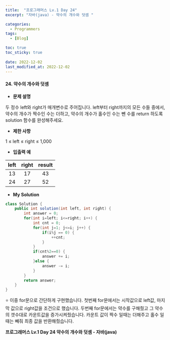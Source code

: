 ```yaml
---
title:  "프로그래머스 Lv.1 Day 24"
excerpt: "자바(java) - 약수의 개수와 덧셈 "

categories:
  - Programmers
tags:
  - [Blog]

toc: true
toc_sticky: true
 
date: 2022-12-02
last_modified_at: 2022-12-02
---
```


#### 24. 약수의 개수와 덧셈


- **문제 설명** 

두 정수 left와 right가 매개변수로 주어집니다. left부터 right까지의 모든 수들 중에서, 약수의 개수가 짝수인 수는 더하고, 약수의 개수가 홀수인 수는 뺀 수를 return 하도록 solution 함수를 완성해주세요.

- **제한 사항**

1 ≤ left ≤ right ≤ 1,000

- **입출력 예**

|**left**|**right**|**result**|
|:---:|:---:|:---:|
|13|17|43|
|24|27|52|



- **My Solution**

```java
class Solution {
    public int solution(int left, int right) {
        int answer = 0;
        for(int i=left; i<=right; i++) {
            int cnt = 0;
            for(int j=1; j<=i; j++) {
                if(i%j == 0) {
                    ++cnt;
                }
            }
            if(cnt%2==0) {
                answer += i;
            }else {
                answer -= i;
            }
        }
        return answer;
    }
}
```

⭐ 이중 for문으로 간단하게 구현했습니다. 첫번째 for문에서는 시작값으로 left값, 마지막 값으로 right값을 조건으로 했습니다. 두번째 for문에서는 약수를 구해줬고 그 약수의 갯수대로 카운트값을 증가시켜줬습니다. 카운트 값이 짝수 일때는 더해주고 홀수 일때는 빼줘 최종 값을 반환해줬습니다.

**프로그래머스 Lv.1 Day 24 약수의 개수와 덧셈 - 자바(java)**